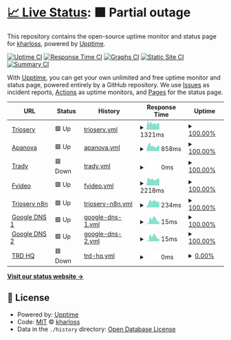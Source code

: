 # [📈 Live Status](https://kharloss.github.io/monitorizare_websites): <!--live status--> **🟧 Partial outage**

This repository contains the open-source uptime monitor and status page for [kharloss](https://kharloss.github.io/monitorizare_websites), powered by [Upptime](https://github.com/upptime/upptime).

[![Uptime CI](https://github.com/kharloss/monitorizare_websites/workflows/Uptime%20CI/badge.svg)](https://github.com/kharloss/monitorizare_websites/actions?query=workflow%3A%22Uptime+CI%22)
[![Response Time CI](https://github.com/kharloss/monitorizare_websites/workflows/Response%20Time%20CI/badge.svg)](https://github.com/kharloss/monitorizare_websites/actions?query=workflow%3A%22Response+Time+CI%22)
[![Graphs CI](https://github.com/kharloss/monitorizare_websites/workflows/Graphs%20CI/badge.svg)](https://github.com/kharloss/monitorizare_websites/actions?query=workflow%3A%22Graphs+CI%22)
[![Static Site CI](https://github.com/kharloss/monitorizare_websites/workflows/Static%20Site%20CI/badge.svg)](https://github.com/kharloss/monitorizare_websites/actions?query=workflow%3A%22Static+Site+CI%22)
[![Summary CI](https://github.com/kharloss/monitorizare_websites/workflows/Summary%20CI/badge.svg)](https://github.com/kharloss/monitorizare_websites/actions?query=workflow%3A%22Summary+CI%22)

With [Upptime](https://upptime.js.org), you can get your own unlimited and free uptime monitor and status page, powered entirely by a GitHub repository. We use [Issues](https://github.com/kharloss/monitorizare_websites/issues) as incident reports, [Actions](https://github.com/kharloss/monitorizare_websites/actions) as uptime monitors, and [Pages](https://kharloss.github.io/monitorizare_websites) for the status page.

<!--start: status pages-->
<!-- This summary is generated by Upptime (https://github.com/upptime/upptime) -->
<!-- Do not edit this manually, your changes will be overwritten -->
<!-- prettier-ignore -->
| URL | Status | History | Response Time | Uptime |
| --- | ------ | ------- | ------------- | ------ |
| <img alt="" src="https://icons.duckduckgo.com/ip3/www.trioserv.ro.ico" height="13"> [Trioserv](https://www.trioserv.ro) | 🟩 Up | [trioserv.yml](https://github.com/kharloss/monitorizare_websites/commits/HEAD/history/trioserv.yml) | <details><summary><img alt="Response time graph" src="./graphs/trioserv/response-time-week.png" height="20"> 1321ms</summary><br><a href="https://kharloss.github.io/monitorizare_websites/history/trioserv"><img alt="Response time 1377" src="https://img.shields.io/endpoint?url=https%3A%2F%2Fraw.githubusercontent.com%2Fkharloss%2Fmonitorizare_websites%2FHEAD%2Fapi%2Ftrioserv%2Fresponse-time.json"></a><br><a href="https://kharloss.github.io/monitorizare_websites/history/trioserv"><img alt="24-hour response time 1238" src="https://img.shields.io/endpoint?url=https%3A%2F%2Fraw.githubusercontent.com%2Fkharloss%2Fmonitorizare_websites%2FHEAD%2Fapi%2Ftrioserv%2Fresponse-time-day.json"></a><br><a href="https://kharloss.github.io/monitorizare_websites/history/trioserv"><img alt="7-day response time 1321" src="https://img.shields.io/endpoint?url=https%3A%2F%2Fraw.githubusercontent.com%2Fkharloss%2Fmonitorizare_websites%2FHEAD%2Fapi%2Ftrioserv%2Fresponse-time-week.json"></a><br><a href="https://kharloss.github.io/monitorizare_websites/history/trioserv"><img alt="30-day response time 1377" src="https://img.shields.io/endpoint?url=https%3A%2F%2Fraw.githubusercontent.com%2Fkharloss%2Fmonitorizare_websites%2FHEAD%2Fapi%2Ftrioserv%2Fresponse-time-month.json"></a><br><a href="https://kharloss.github.io/monitorizare_websites/history/trioserv"><img alt="1-year response time 1377" src="https://img.shields.io/endpoint?url=https%3A%2F%2Fraw.githubusercontent.com%2Fkharloss%2Fmonitorizare_websites%2FHEAD%2Fapi%2Ftrioserv%2Fresponse-time-year.json"></a></details> | <details><summary><a href="https://kharloss.github.io/monitorizare_websites/history/trioserv">100.00%</a></summary><a href="https://kharloss.github.io/monitorizare_websites/history/trioserv"><img alt="All-time uptime 100.00%" src="https://img.shields.io/endpoint?url=https%3A%2F%2Fraw.githubusercontent.com%2Fkharloss%2Fmonitorizare_websites%2FHEAD%2Fapi%2Ftrioserv%2Fuptime.json"></a><br><a href="https://kharloss.github.io/monitorizare_websites/history/trioserv"><img alt="24-hour uptime 100.00%" src="https://img.shields.io/endpoint?url=https%3A%2F%2Fraw.githubusercontent.com%2Fkharloss%2Fmonitorizare_websites%2FHEAD%2Fapi%2Ftrioserv%2Fuptime-day.json"></a><br><a href="https://kharloss.github.io/monitorizare_websites/history/trioserv"><img alt="7-day uptime 100.00%" src="https://img.shields.io/endpoint?url=https%3A%2F%2Fraw.githubusercontent.com%2Fkharloss%2Fmonitorizare_websites%2FHEAD%2Fapi%2Ftrioserv%2Fuptime-week.json"></a><br><a href="https://kharloss.github.io/monitorizare_websites/history/trioserv"><img alt="30-day uptime 100.00%" src="https://img.shields.io/endpoint?url=https%3A%2F%2Fraw.githubusercontent.com%2Fkharloss%2Fmonitorizare_websites%2FHEAD%2Fapi%2Ftrioserv%2Fuptime-month.json"></a><br><a href="https://kharloss.github.io/monitorizare_websites/history/trioserv"><img alt="1-year uptime 100.00%" src="https://img.shields.io/endpoint?url=https%3A%2F%2Fraw.githubusercontent.com%2Fkharloss%2Fmonitorizare_websites%2FHEAD%2Fapi%2Ftrioserv%2Fuptime-year.json"></a></details>
| <img alt="" src="https://icons.duckduckgo.com/ip3/www.apanovabucuresti.ro.ico" height="13"> [Apanova](https://www.apanovabucuresti.ro) | 🟩 Up | [apanova.yml](https://github.com/kharloss/monitorizare_websites/commits/HEAD/history/apanova.yml) | <details><summary><img alt="Response time graph" src="./graphs/apanova/response-time-week.png" height="20"> 858ms</summary><br><a href="https://kharloss.github.io/monitorizare_websites/history/apanova"><img alt="Response time 816" src="https://img.shields.io/endpoint?url=https%3A%2F%2Fraw.githubusercontent.com%2Fkharloss%2Fmonitorizare_websites%2FHEAD%2Fapi%2Fapanova%2Fresponse-time.json"></a><br><a href="https://kharloss.github.io/monitorizare_websites/history/apanova"><img alt="24-hour response time 921" src="https://img.shields.io/endpoint?url=https%3A%2F%2Fraw.githubusercontent.com%2Fkharloss%2Fmonitorizare_websites%2FHEAD%2Fapi%2Fapanova%2Fresponse-time-day.json"></a><br><a href="https://kharloss.github.io/monitorizare_websites/history/apanova"><img alt="7-day response time 858" src="https://img.shields.io/endpoint?url=https%3A%2F%2Fraw.githubusercontent.com%2Fkharloss%2Fmonitorizare_websites%2FHEAD%2Fapi%2Fapanova%2Fresponse-time-week.json"></a><br><a href="https://kharloss.github.io/monitorizare_websites/history/apanova"><img alt="30-day response time 816" src="https://img.shields.io/endpoint?url=https%3A%2F%2Fraw.githubusercontent.com%2Fkharloss%2Fmonitorizare_websites%2FHEAD%2Fapi%2Fapanova%2Fresponse-time-month.json"></a><br><a href="https://kharloss.github.io/monitorizare_websites/history/apanova"><img alt="1-year response time 816" src="https://img.shields.io/endpoint?url=https%3A%2F%2Fraw.githubusercontent.com%2Fkharloss%2Fmonitorizare_websites%2FHEAD%2Fapi%2Fapanova%2Fresponse-time-year.json"></a></details> | <details><summary><a href="https://kharloss.github.io/monitorizare_websites/history/apanova">100.00%</a></summary><a href="https://kharloss.github.io/monitorizare_websites/history/apanova"><img alt="All-time uptime 100.00%" src="https://img.shields.io/endpoint?url=https%3A%2F%2Fraw.githubusercontent.com%2Fkharloss%2Fmonitorizare_websites%2FHEAD%2Fapi%2Fapanova%2Fuptime.json"></a><br><a href="https://kharloss.github.io/monitorizare_websites/history/apanova"><img alt="24-hour uptime 100.00%" src="https://img.shields.io/endpoint?url=https%3A%2F%2Fraw.githubusercontent.com%2Fkharloss%2Fmonitorizare_websites%2FHEAD%2Fapi%2Fapanova%2Fuptime-day.json"></a><br><a href="https://kharloss.github.io/monitorizare_websites/history/apanova"><img alt="7-day uptime 100.00%" src="https://img.shields.io/endpoint?url=https%3A%2F%2Fraw.githubusercontent.com%2Fkharloss%2Fmonitorizare_websites%2FHEAD%2Fapi%2Fapanova%2Fuptime-week.json"></a><br><a href="https://kharloss.github.io/monitorizare_websites/history/apanova"><img alt="30-day uptime 100.00%" src="https://img.shields.io/endpoint?url=https%3A%2F%2Fraw.githubusercontent.com%2Fkharloss%2Fmonitorizare_websites%2FHEAD%2Fapi%2Fapanova%2Fuptime-month.json"></a><br><a href="https://kharloss.github.io/monitorizare_websites/history/apanova"><img alt="1-year uptime 100.00%" src="https://img.shields.io/endpoint?url=https%3A%2F%2Fraw.githubusercontent.com%2Fkharloss%2Fmonitorizare_websites%2FHEAD%2Fapi%2Fapanova%2Fuptime-year.json"></a></details>
| <img alt="" src="https://icons.duckduckgo.com/ip3/www.trady.ro.ico" height="13"> [Trady](https://www.trady.ro) | 🟥 Down | [trady.yml](https://github.com/kharloss/monitorizare_websites/commits/HEAD/history/trady.yml) | <details><summary><img alt="Response time graph" src="./graphs/trady/response-time-week.png" height="20"> 0ms</summary><br><a href="https://kharloss.github.io/monitorizare_websites/history/trady"><img alt="Response time 0" src="https://img.shields.io/endpoint?url=https%3A%2F%2Fraw.githubusercontent.com%2Fkharloss%2Fmonitorizare_websites%2FHEAD%2Fapi%2Ftrady%2Fresponse-time.json"></a><br><a href="https://kharloss.github.io/monitorizare_websites/history/trady"><img alt="24-hour response time 0" src="https://img.shields.io/endpoint?url=https%3A%2F%2Fraw.githubusercontent.com%2Fkharloss%2Fmonitorizare_websites%2FHEAD%2Fapi%2Ftrady%2Fresponse-time-day.json"></a><br><a href="https://kharloss.github.io/monitorizare_websites/history/trady"><img alt="7-day response time 0" src="https://img.shields.io/endpoint?url=https%3A%2F%2Fraw.githubusercontent.com%2Fkharloss%2Fmonitorizare_websites%2FHEAD%2Fapi%2Ftrady%2Fresponse-time-week.json"></a><br><a href="https://kharloss.github.io/monitorizare_websites/history/trady"><img alt="30-day response time 0" src="https://img.shields.io/endpoint?url=https%3A%2F%2Fraw.githubusercontent.com%2Fkharloss%2Fmonitorizare_websites%2FHEAD%2Fapi%2Ftrady%2Fresponse-time-month.json"></a><br><a href="https://kharloss.github.io/monitorizare_websites/history/trady"><img alt="1-year response time 0" src="https://img.shields.io/endpoint?url=https%3A%2F%2Fraw.githubusercontent.com%2Fkharloss%2Fmonitorizare_websites%2FHEAD%2Fapi%2Ftrady%2Fresponse-time-year.json"></a></details> | <details><summary><a href="https://kharloss.github.io/monitorizare_websites/history/trady">100.00%</a></summary><a href="https://kharloss.github.io/monitorizare_websites/history/trady"><img alt="All-time uptime 100.00%" src="https://img.shields.io/endpoint?url=https%3A%2F%2Fraw.githubusercontent.com%2Fkharloss%2Fmonitorizare_websites%2FHEAD%2Fapi%2Ftrady%2Fuptime.json"></a><br><a href="https://kharloss.github.io/monitorizare_websites/history/trady"><img alt="24-hour uptime 100.00%" src="https://img.shields.io/endpoint?url=https%3A%2F%2Fraw.githubusercontent.com%2Fkharloss%2Fmonitorizare_websites%2FHEAD%2Fapi%2Ftrady%2Fuptime-day.json"></a><br><a href="https://kharloss.github.io/monitorizare_websites/history/trady"><img alt="7-day uptime 100.00%" src="https://img.shields.io/endpoint?url=https%3A%2F%2Fraw.githubusercontent.com%2Fkharloss%2Fmonitorizare_websites%2FHEAD%2Fapi%2Ftrady%2Fuptime-week.json"></a><br><a href="https://kharloss.github.io/monitorizare_websites/history/trady"><img alt="30-day uptime 100.00%" src="https://img.shields.io/endpoint?url=https%3A%2F%2Fraw.githubusercontent.com%2Fkharloss%2Fmonitorizare_websites%2FHEAD%2Fapi%2Ftrady%2Fuptime-month.json"></a><br><a href="https://kharloss.github.io/monitorizare_websites/history/trady"><img alt="1-year uptime 100.00%" src="https://img.shields.io/endpoint?url=https%3A%2F%2Fraw.githubusercontent.com%2Fkharloss%2Fmonitorizare_websites%2FHEAD%2Fapi%2Ftrady%2Fuptime-year.json"></a></details>
| <img alt="" src="https://icons.duckduckgo.com/ip3/www.fvideo.ro.ico" height="13"> [Fvideo](https://www.fvideo.ro) | 🟩 Up | [fvideo.yml](https://github.com/kharloss/monitorizare_websites/commits/HEAD/history/fvideo.yml) | <details><summary><img alt="Response time graph" src="./graphs/fvideo/response-time-week.png" height="20"> 2218ms</summary><br><a href="https://kharloss.github.io/monitorizare_websites/history/fvideo"><img alt="Response time 2315" src="https://img.shields.io/endpoint?url=https%3A%2F%2Fraw.githubusercontent.com%2Fkharloss%2Fmonitorizare_websites%2FHEAD%2Fapi%2Ffvideo%2Fresponse-time.json"></a><br><a href="https://kharloss.github.io/monitorizare_websites/history/fvideo"><img alt="24-hour response time 2366" src="https://img.shields.io/endpoint?url=https%3A%2F%2Fraw.githubusercontent.com%2Fkharloss%2Fmonitorizare_websites%2FHEAD%2Fapi%2Ffvideo%2Fresponse-time-day.json"></a><br><a href="https://kharloss.github.io/monitorizare_websites/history/fvideo"><img alt="7-day response time 2218" src="https://img.shields.io/endpoint?url=https%3A%2F%2Fraw.githubusercontent.com%2Fkharloss%2Fmonitorizare_websites%2FHEAD%2Fapi%2Ffvideo%2Fresponse-time-week.json"></a><br><a href="https://kharloss.github.io/monitorizare_websites/history/fvideo"><img alt="30-day response time 2315" src="https://img.shields.io/endpoint?url=https%3A%2F%2Fraw.githubusercontent.com%2Fkharloss%2Fmonitorizare_websites%2FHEAD%2Fapi%2Ffvideo%2Fresponse-time-month.json"></a><br><a href="https://kharloss.github.io/monitorizare_websites/history/fvideo"><img alt="1-year response time 2315" src="https://img.shields.io/endpoint?url=https%3A%2F%2Fraw.githubusercontent.com%2Fkharloss%2Fmonitorizare_websites%2FHEAD%2Fapi%2Ffvideo%2Fresponse-time-year.json"></a></details> | <details><summary><a href="https://kharloss.github.io/monitorizare_websites/history/fvideo">100.00%</a></summary><a href="https://kharloss.github.io/monitorizare_websites/history/fvideo"><img alt="All-time uptime 100.00%" src="https://img.shields.io/endpoint?url=https%3A%2F%2Fraw.githubusercontent.com%2Fkharloss%2Fmonitorizare_websites%2FHEAD%2Fapi%2Ffvideo%2Fuptime.json"></a><br><a href="https://kharloss.github.io/monitorizare_websites/history/fvideo"><img alt="24-hour uptime 100.00%" src="https://img.shields.io/endpoint?url=https%3A%2F%2Fraw.githubusercontent.com%2Fkharloss%2Fmonitorizare_websites%2FHEAD%2Fapi%2Ffvideo%2Fuptime-day.json"></a><br><a href="https://kharloss.github.io/monitorizare_websites/history/fvideo"><img alt="7-day uptime 100.00%" src="https://img.shields.io/endpoint?url=https%3A%2F%2Fraw.githubusercontent.com%2Fkharloss%2Fmonitorizare_websites%2FHEAD%2Fapi%2Ffvideo%2Fuptime-week.json"></a><br><a href="https://kharloss.github.io/monitorizare_websites/history/fvideo"><img alt="30-day uptime 100.00%" src="https://img.shields.io/endpoint?url=https%3A%2F%2Fraw.githubusercontent.com%2Fkharloss%2Fmonitorizare_websites%2FHEAD%2Fapi%2Ffvideo%2Fuptime-month.json"></a><br><a href="https://kharloss.github.io/monitorizare_websites/history/fvideo"><img alt="1-year uptime 100.00%" src="https://img.shields.io/endpoint?url=https%3A%2F%2Fraw.githubusercontent.com%2Fkharloss%2Fmonitorizare_websites%2FHEAD%2Fapi%2Ffvideo%2Fuptime-year.json"></a></details>
| <img alt="" src="https://icons.duckduckgo.com/ip3/n8n-production-3916.up.railway.app.ico" height="13"> [Trioserv n8n](https://n8n-production-3916.up.railway.app) | 🟩 Up | [trioserv-n8n.yml](https://github.com/kharloss/monitorizare_websites/commits/HEAD/history/trioserv-n8n.yml) | <details><summary><img alt="Response time graph" src="./graphs/trioserv-n8n/response-time-week.png" height="20"> 234ms</summary><br><a href="https://kharloss.github.io/monitorizare_websites/history/trioserv-n8n"><img alt="Response time 222" src="https://img.shields.io/endpoint?url=https%3A%2F%2Fraw.githubusercontent.com%2Fkharloss%2Fmonitorizare_websites%2FHEAD%2Fapi%2Ftrioserv-n8n%2Fresponse-time.json"></a><br><a href="https://kharloss.github.io/monitorizare_websites/history/trioserv-n8n"><img alt="24-hour response time 208" src="https://img.shields.io/endpoint?url=https%3A%2F%2Fraw.githubusercontent.com%2Fkharloss%2Fmonitorizare_websites%2FHEAD%2Fapi%2Ftrioserv-n8n%2Fresponse-time-day.json"></a><br><a href="https://kharloss.github.io/monitorizare_websites/history/trioserv-n8n"><img alt="7-day response time 234" src="https://img.shields.io/endpoint?url=https%3A%2F%2Fraw.githubusercontent.com%2Fkharloss%2Fmonitorizare_websites%2FHEAD%2Fapi%2Ftrioserv-n8n%2Fresponse-time-week.json"></a><br><a href="https://kharloss.github.io/monitorizare_websites/history/trioserv-n8n"><img alt="30-day response time 222" src="https://img.shields.io/endpoint?url=https%3A%2F%2Fraw.githubusercontent.com%2Fkharloss%2Fmonitorizare_websites%2FHEAD%2Fapi%2Ftrioserv-n8n%2Fresponse-time-month.json"></a><br><a href="https://kharloss.github.io/monitorizare_websites/history/trioserv-n8n"><img alt="1-year response time 222" src="https://img.shields.io/endpoint?url=https%3A%2F%2Fraw.githubusercontent.com%2Fkharloss%2Fmonitorizare_websites%2FHEAD%2Fapi%2Ftrioserv-n8n%2Fresponse-time-year.json"></a></details> | <details><summary><a href="https://kharloss.github.io/monitorizare_websites/history/trioserv-n8n">100.00%</a></summary><a href="https://kharloss.github.io/monitorizare_websites/history/trioserv-n8n"><img alt="All-time uptime 100.00%" src="https://img.shields.io/endpoint?url=https%3A%2F%2Fraw.githubusercontent.com%2Fkharloss%2Fmonitorizare_websites%2FHEAD%2Fapi%2Ftrioserv-n8n%2Fuptime.json"></a><br><a href="https://kharloss.github.io/monitorizare_websites/history/trioserv-n8n"><img alt="24-hour uptime 100.00%" src="https://img.shields.io/endpoint?url=https%3A%2F%2Fraw.githubusercontent.com%2Fkharloss%2Fmonitorizare_websites%2FHEAD%2Fapi%2Ftrioserv-n8n%2Fuptime-day.json"></a><br><a href="https://kharloss.github.io/monitorizare_websites/history/trioserv-n8n"><img alt="7-day uptime 100.00%" src="https://img.shields.io/endpoint?url=https%3A%2F%2Fraw.githubusercontent.com%2Fkharloss%2Fmonitorizare_websites%2FHEAD%2Fapi%2Ftrioserv-n8n%2Fuptime-week.json"></a><br><a href="https://kharloss.github.io/monitorizare_websites/history/trioserv-n8n"><img alt="30-day uptime 100.00%" src="https://img.shields.io/endpoint?url=https%3A%2F%2Fraw.githubusercontent.com%2Fkharloss%2Fmonitorizare_websites%2FHEAD%2Fapi%2Ftrioserv-n8n%2Fuptime-month.json"></a><br><a href="https://kharloss.github.io/monitorizare_websites/history/trioserv-n8n"><img alt="1-year uptime 100.00%" src="https://img.shields.io/endpoint?url=https%3A%2F%2Fraw.githubusercontent.com%2Fkharloss%2Fmonitorizare_websites%2FHEAD%2Fapi%2Ftrioserv-n8n%2Fuptime-year.json"></a></details>
| <img alt="" src="https://icons.duckduckgo.com/ip3/null.ico" height="13"> [Google DNS 1](8.8.4.4) | 🟩 Up | [google-dns-1.yml](https://github.com/kharloss/monitorizare_websites/commits/HEAD/history/google-dns-1.yml) | <details><summary><img alt="Response time graph" src="./graphs/google-dns-1/response-time-week.png" height="20"> 15ms</summary><br><a href="https://kharloss.github.io/monitorizare_websites/history/google-dns-1"><img alt="Response time 14" src="https://img.shields.io/endpoint?url=https%3A%2F%2Fraw.githubusercontent.com%2Fkharloss%2Fmonitorizare_websites%2FHEAD%2Fapi%2Fgoogle-dns-1%2Fresponse-time.json"></a><br><a href="https://kharloss.github.io/monitorizare_websites/history/google-dns-1"><img alt="24-hour response time 9" src="https://img.shields.io/endpoint?url=https%3A%2F%2Fraw.githubusercontent.com%2Fkharloss%2Fmonitorizare_websites%2FHEAD%2Fapi%2Fgoogle-dns-1%2Fresponse-time-day.json"></a><br><a href="https://kharloss.github.io/monitorizare_websites/history/google-dns-1"><img alt="7-day response time 15" src="https://img.shields.io/endpoint?url=https%3A%2F%2Fraw.githubusercontent.com%2Fkharloss%2Fmonitorizare_websites%2FHEAD%2Fapi%2Fgoogle-dns-1%2Fresponse-time-week.json"></a><br><a href="https://kharloss.github.io/monitorizare_websites/history/google-dns-1"><img alt="30-day response time 14" src="https://img.shields.io/endpoint?url=https%3A%2F%2Fraw.githubusercontent.com%2Fkharloss%2Fmonitorizare_websites%2FHEAD%2Fapi%2Fgoogle-dns-1%2Fresponse-time-month.json"></a><br><a href="https://kharloss.github.io/monitorizare_websites/history/google-dns-1"><img alt="1-year response time 14" src="https://img.shields.io/endpoint?url=https%3A%2F%2Fraw.githubusercontent.com%2Fkharloss%2Fmonitorizare_websites%2FHEAD%2Fapi%2Fgoogle-dns-1%2Fresponse-time-year.json"></a></details> | <details><summary><a href="https://kharloss.github.io/monitorizare_websites/history/google-dns-1">100.00%</a></summary><a href="https://kharloss.github.io/monitorizare_websites/history/google-dns-1"><img alt="All-time uptime 100.00%" src="https://img.shields.io/endpoint?url=https%3A%2F%2Fraw.githubusercontent.com%2Fkharloss%2Fmonitorizare_websites%2FHEAD%2Fapi%2Fgoogle-dns-1%2Fuptime.json"></a><br><a href="https://kharloss.github.io/monitorizare_websites/history/google-dns-1"><img alt="24-hour uptime 100.00%" src="https://img.shields.io/endpoint?url=https%3A%2F%2Fraw.githubusercontent.com%2Fkharloss%2Fmonitorizare_websites%2FHEAD%2Fapi%2Fgoogle-dns-1%2Fuptime-day.json"></a><br><a href="https://kharloss.github.io/monitorizare_websites/history/google-dns-1"><img alt="7-day uptime 100.00%" src="https://img.shields.io/endpoint?url=https%3A%2F%2Fraw.githubusercontent.com%2Fkharloss%2Fmonitorizare_websites%2FHEAD%2Fapi%2Fgoogle-dns-1%2Fuptime-week.json"></a><br><a href="https://kharloss.github.io/monitorizare_websites/history/google-dns-1"><img alt="30-day uptime 100.00%" src="https://img.shields.io/endpoint?url=https%3A%2F%2Fraw.githubusercontent.com%2Fkharloss%2Fmonitorizare_websites%2FHEAD%2Fapi%2Fgoogle-dns-1%2Fuptime-month.json"></a><br><a href="https://kharloss.github.io/monitorizare_websites/history/google-dns-1"><img alt="1-year uptime 100.00%" src="https://img.shields.io/endpoint?url=https%3A%2F%2Fraw.githubusercontent.com%2Fkharloss%2Fmonitorizare_websites%2FHEAD%2Fapi%2Fgoogle-dns-1%2Fuptime-year.json"></a></details>
| <img alt="" src="https://icons.duckduckgo.com/ip3/null.ico" height="13"> [Google DNS 2](8.8.8.8) | 🟩 Up | [google-dns-2.yml](https://github.com/kharloss/monitorizare_websites/commits/HEAD/history/google-dns-2.yml) | <details><summary><img alt="Response time graph" src="./graphs/google-dns-2/response-time-week.png" height="20"> 15ms</summary><br><a href="https://kharloss.github.io/monitorizare_websites/history/google-dns-2"><img alt="Response time 12" src="https://img.shields.io/endpoint?url=https%3A%2F%2Fraw.githubusercontent.com%2Fkharloss%2Fmonitorizare_websites%2FHEAD%2Fapi%2Fgoogle-dns-2%2Fresponse-time.json"></a><br><a href="https://kharloss.github.io/monitorizare_websites/history/google-dns-2"><img alt="24-hour response time 8" src="https://img.shields.io/endpoint?url=https%3A%2F%2Fraw.githubusercontent.com%2Fkharloss%2Fmonitorizare_websites%2FHEAD%2Fapi%2Fgoogle-dns-2%2Fresponse-time-day.json"></a><br><a href="https://kharloss.github.io/monitorizare_websites/history/google-dns-2"><img alt="7-day response time 15" src="https://img.shields.io/endpoint?url=https%3A%2F%2Fraw.githubusercontent.com%2Fkharloss%2Fmonitorizare_websites%2FHEAD%2Fapi%2Fgoogle-dns-2%2Fresponse-time-week.json"></a><br><a href="https://kharloss.github.io/monitorizare_websites/history/google-dns-2"><img alt="30-day response time 12" src="https://img.shields.io/endpoint?url=https%3A%2F%2Fraw.githubusercontent.com%2Fkharloss%2Fmonitorizare_websites%2FHEAD%2Fapi%2Fgoogle-dns-2%2Fresponse-time-month.json"></a><br><a href="https://kharloss.github.io/monitorizare_websites/history/google-dns-2"><img alt="1-year response time 12" src="https://img.shields.io/endpoint?url=https%3A%2F%2Fraw.githubusercontent.com%2Fkharloss%2Fmonitorizare_websites%2FHEAD%2Fapi%2Fgoogle-dns-2%2Fresponse-time-year.json"></a></details> | <details><summary><a href="https://kharloss.github.io/monitorizare_websites/history/google-dns-2">100.00%</a></summary><a href="https://kharloss.github.io/monitorizare_websites/history/google-dns-2"><img alt="All-time uptime 100.00%" src="https://img.shields.io/endpoint?url=https%3A%2F%2Fraw.githubusercontent.com%2Fkharloss%2Fmonitorizare_websites%2FHEAD%2Fapi%2Fgoogle-dns-2%2Fuptime.json"></a><br><a href="https://kharloss.github.io/monitorizare_websites/history/google-dns-2"><img alt="24-hour uptime 100.00%" src="https://img.shields.io/endpoint?url=https%3A%2F%2Fraw.githubusercontent.com%2Fkharloss%2Fmonitorizare_websites%2FHEAD%2Fapi%2Fgoogle-dns-2%2Fuptime-day.json"></a><br><a href="https://kharloss.github.io/monitorizare_websites/history/google-dns-2"><img alt="7-day uptime 100.00%" src="https://img.shields.io/endpoint?url=https%3A%2F%2Fraw.githubusercontent.com%2Fkharloss%2Fmonitorizare_websites%2FHEAD%2Fapi%2Fgoogle-dns-2%2Fuptime-week.json"></a><br><a href="https://kharloss.github.io/monitorizare_websites/history/google-dns-2"><img alt="30-day uptime 100.00%" src="https://img.shields.io/endpoint?url=https%3A%2F%2Fraw.githubusercontent.com%2Fkharloss%2Fmonitorizare_websites%2FHEAD%2Fapi%2Fgoogle-dns-2%2Fuptime-month.json"></a><br><a href="https://kharloss.github.io/monitorizare_websites/history/google-dns-2"><img alt="1-year uptime 100.00%" src="https://img.shields.io/endpoint?url=https%3A%2F%2Fraw.githubusercontent.com%2Fkharloss%2Fmonitorizare_websites%2FHEAD%2Fapi%2Fgoogle-dns-2%2Fuptime-year.json"></a></details>
| <img alt="" src="https://icons.duckduckgo.com/ip3/null.ico" height="13"> [TRD HQ](81.196.87.173) | 🟥 Down | [trd-hq.yml](https://github.com/kharloss/monitorizare_websites/commits/HEAD/history/trd-hq.yml) | <details><summary><img alt="Response time graph" src="./graphs/trd-hq/response-time-week.png" height="20"> 0ms</summary><br><a href="https://kharloss.github.io/monitorizare_websites/history/trd-hq"><img alt="Response time 0" src="https://img.shields.io/endpoint?url=https%3A%2F%2Fraw.githubusercontent.com%2Fkharloss%2Fmonitorizare_websites%2FHEAD%2Fapi%2Ftrd-hq%2Fresponse-time.json"></a><br><a href="https://kharloss.github.io/monitorizare_websites/history/trd-hq"><img alt="24-hour response time 0" src="https://img.shields.io/endpoint?url=https%3A%2F%2Fraw.githubusercontent.com%2Fkharloss%2Fmonitorizare_websites%2FHEAD%2Fapi%2Ftrd-hq%2Fresponse-time-day.json"></a><br><a href="https://kharloss.github.io/monitorizare_websites/history/trd-hq"><img alt="7-day response time 0" src="https://img.shields.io/endpoint?url=https%3A%2F%2Fraw.githubusercontent.com%2Fkharloss%2Fmonitorizare_websites%2FHEAD%2Fapi%2Ftrd-hq%2Fresponse-time-week.json"></a><br><a href="https://kharloss.github.io/monitorizare_websites/history/trd-hq"><img alt="30-day response time 0" src="https://img.shields.io/endpoint?url=https%3A%2F%2Fraw.githubusercontent.com%2Fkharloss%2Fmonitorizare_websites%2FHEAD%2Fapi%2Ftrd-hq%2Fresponse-time-month.json"></a><br><a href="https://kharloss.github.io/monitorizare_websites/history/trd-hq"><img alt="1-year response time 0" src="https://img.shields.io/endpoint?url=https%3A%2F%2Fraw.githubusercontent.com%2Fkharloss%2Fmonitorizare_websites%2FHEAD%2Fapi%2Ftrd-hq%2Fresponse-time-year.json"></a></details> | <details><summary><a href="https://kharloss.github.io/monitorizare_websites/history/trd-hq">0.00%</a></summary><a href="https://kharloss.github.io/monitorizare_websites/history/trd-hq"><img alt="All-time uptime 0.00%" src="https://img.shields.io/endpoint?url=https%3A%2F%2Fraw.githubusercontent.com%2Fkharloss%2Fmonitorizare_websites%2FHEAD%2Fapi%2Ftrd-hq%2Fuptime.json"></a><br><a href="https://kharloss.github.io/monitorizare_websites/history/trd-hq"><img alt="24-hour uptime 0.00%" src="https://img.shields.io/endpoint?url=https%3A%2F%2Fraw.githubusercontent.com%2Fkharloss%2Fmonitorizare_websites%2FHEAD%2Fapi%2Ftrd-hq%2Fuptime-day.json"></a><br><a href="https://kharloss.github.io/monitorizare_websites/history/trd-hq"><img alt="7-day uptime 0.00%" src="https://img.shields.io/endpoint?url=https%3A%2F%2Fraw.githubusercontent.com%2Fkharloss%2Fmonitorizare_websites%2FHEAD%2Fapi%2Ftrd-hq%2Fuptime-week.json"></a><br><a href="https://kharloss.github.io/monitorizare_websites/history/trd-hq"><img alt="30-day uptime 0.00%" src="https://img.shields.io/endpoint?url=https%3A%2F%2Fraw.githubusercontent.com%2Fkharloss%2Fmonitorizare_websites%2FHEAD%2Fapi%2Ftrd-hq%2Fuptime-month.json"></a><br><a href="https://kharloss.github.io/monitorizare_websites/history/trd-hq"><img alt="1-year uptime 0.00%" src="https://img.shields.io/endpoint?url=https%3A%2F%2Fraw.githubusercontent.com%2Fkharloss%2Fmonitorizare_websites%2FHEAD%2Fapi%2Ftrd-hq%2Fuptime-year.json"></a></details>

<!--end: status pages-->

[**Visit our status website →**](https://kharloss.github.io/monitorizare_websites)

## 📄 License

- Powered by: [Upptime](https://github.com/upptime/upptime)
- Code: [MIT](./LICENSE) © [kharloss](https://kharloss.github.io/monitorizare_websites)
- Data in the `./history` directory: [Open Database License](https://opendatacommons.org/licenses/odbl/1-0/)
